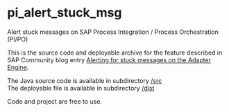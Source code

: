 # pi_alert_stuck_msg
Alert stuck messages on SAP Process Integration / Process Orchestration (PI/PO)

This is the source code and deployable archive for the feature described in SAP Community blog entry [Alerting for stuck messages on the Adapter Engine](https://blogs.sap.com/2016/04/13/alerting-for-stuck-messages).

The Java source code is available in subdirectory [/src](/src)\
The deployable file is available  in subdirectory [/dist](/dist)

Code and project are free to use.
